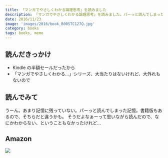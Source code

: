 ```yaml
---
title: 「マンガでやさしくわかる論理思考」を読みました
description: 「マンガでやさしくわかる論理思考」を読みました。パーっと読んでしまった記憶。書籍版もあるので、そちらだと違うかも。
date: 2016/11/23
image: 'images/2016/book_B00STC127Q.jpg'
category: books
tags: books, memo
---
```


## 読んだきっかけ

- Kindle の半額セールだったから
- 「マンガでやさしくわかる...」シリーズ、大当たりはないけれど、大外れもないので

## 読んでみて

うーん。あまり記憶に残っていない。パーっと読んでしまった記憶。書籍版もあるので、そちらだと違うかも。
そうだよなぁーって思いながら読んだので、なにかわからない、ということもなかったけれど...

## Amazon

[![](http://images-jp.amazon.com/images/P/B00STC127Q.09.MAIN._SCLZZZZZZZ_.jpg)](https://www.amazon.co.jp/dp/B00STC127Q/)
